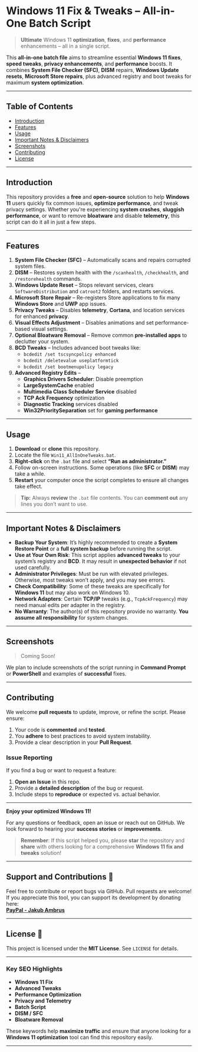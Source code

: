 # Windows 11 Fix & Tweaks – All-in-One Batch Script

> **Ultimate** Windows 11 **optimization**, **fixes**, and **performance** enhancements – all in a single script.

This **all-in-one batch file** aims to streamline essential **Windows 11 fixes**, **speed tweaks**, **privacy enhancements**, and **performance** boosts. It combines **System File Checker (SFC)**, **DISM** repairs, **Windows Update resets**, **Microsoft Store repairs**, plus advanced registry and boot tweaks for maximum **system optimization**. 

---

## Table of Contents
- [Introduction](#introduction)
- [Features](#features)
- [Usage](#usage)
- [Important Notes & Disclaimers](#important-notes--disclaimers)
- [Screenshots](#screenshots)
- [Contributing](#contributing)
- [License](#license)

---

## Introduction
This repository provides a **free** and **open-source** solution to help **Windows 11** users quickly fix common issues, **optimize performance**, and tweak privacy settings. Whether you're experiencing **system crashes**, **sluggish performance**, or want to remove **bloatware** and disable **telemetry**, this script can do it all in just a few steps.

---

## Features
1. **System File Checker (SFC)** – Automatically scans and repairs corrupted system files.  
2. **DISM** – Restores system health with the `/scanhealth`, `/checkhealth`, and `/restorehealth` commands.  
3. **Windows Update Reset** – Stops relevant services, clears `SoftwareDistribution` and `catroot2` folders, and restarts services.  
4. **Microsoft Store Repair** – Re-registers Store applications to fix many **Windows Store** and **UWP** app issues.  
5. **Privacy Tweaks** – Disables **telemetry**, **Cortana**, and location services for enhanced **privacy**.  
6. **Visual Effects Adjustment** – Disables animations and set performance-based visual settings.  
7. **Optional Bloatware Removal** – Remove common **pre-installed apps** to declutter your system.  
8. **BCD Tweaks** – Includes advanced boot tweaks like:
   - `bcdedit /set tscsyncpolicy enhanced`  
   - `bcdedit /deletevalue useplatformtick`  
   - `bcdedit /set bootmenupolicy legacy`  
9. **Advanced Registry Edits** –  
   - **Graphics Drivers Scheduler**: Disable preemption  
   - **LargeSystemCache** enabled  
   - **Multimedia Class Scheduler Service** disabled  
   - **TCP Ack Frequency** optimization  
   - **Diagnostic Tracking** services disabled  
   - **Win32PrioritySeparation** set for **gaming performance**  

---

## Usage
1. **Download** or **clone** this repository.
2. Locate the file `Win11_AllInOneTweaks.bat`.
3. **Right-click** on the `.bat` file and select **“Run as administrator.”**
4. Follow on-screen instructions. Some operations (like **SFC** or **DISM**) may take a while.
5. **Restart** your computer once the script completes to ensure all changes take effect.

> **Tip:** Always **review** the `.bat` file contents. You can **comment out** any lines you don’t want to use.

---

## Important Notes & Disclaimers
- **Backup Your System**: It’s highly recommended to create a **System Restore Point** or a **full system backup** before running the script.
- **Use at Your Own Risk**: This script applies **advanced tweaks** to your system’s registry and **BCD**. It may result in **unexpected behavior** if not used carefully.
- **Administrator Privileges**: Must be run with elevated privileges. Otherwise, most tweaks won’t apply, and you may see errors.
- **Check Compatibility**: Some of these tweaks are specifically for **Windows 11** but may also work on Windows 10.  
- **Network Adapters**: Certain **TCP/IP** tweaks (e.g., `TcpAckFrequency`) may need manual edits per adapter in the registry.  
- **No Warranty**: The author(s) of this repository provide no warranty. **You assume all responsibility** for system changes.

---

## Screenshots
> Coming Soon!

We plan to include screenshots of the script running in **Command Prompt** or **PowerShell** and examples of **successful** fixes.

---

## Contributing
We welcome **pull requests** to update, improve, or refine the script. Please ensure:
1. Your code is **commented** and **tested**.
2. You **adhere** to best practices to avoid system instability.
3. Provide a clear description in your **Pull Request**.

### Issue Reporting
If you find a bug or want to request a feature:
1. **Open an Issue** in this repo.  
2. Provide a **detailed description** of the bug or request.  
3. Include steps to **reproduce** or expected vs. actual behavior.

---

**Enjoy your optimized Windows 11!**  

For any questions or feedback, open an issue or reach out on GitHub. We look forward to hearing your **success stories** or **improvements**. 

> **Remember**: If this script helped you, please **star** the repository and **share** with others looking for a comprehensive **Windows 11 fix and tweaks** solution!
---

## **Support and Contributions** 🤝  

Feel free to contribute or report bugs via GitHub. Pull requests are welcome!  
If you appreciate this tool, you can support its development by donating here:  
[**PayPal - Jakub Ambrus**](https://paypal.me/JakubAmbrus)  

---

## **License** 📜  

This project is licensed under the **MIT License**. See `LICENSE` for details.  

---

### Key SEO Highlights
- **Windows 11 Fix**  
- **Advanced Tweaks**  
- **Performance Optimization**  
- **Privacy and Telemetry**  
- **Batch Script**  
- **DISM / SFC**  
- **Bloatware Removal**  

These keywords help **maximize traffic** and ensure that anyone looking for a **Windows 11 optimization** tool can find this repository easily.

---
